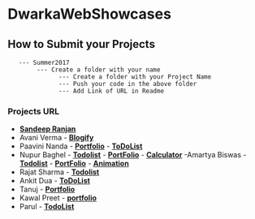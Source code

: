 # DwarkaWebShowcases

## How to Submit your Projects
       --- Summer2017
            --- Create a folder with your name 
                  --- Create a folder with your Project Name 
                  --- Push your code in the above folder
                  --- Add Link of URL in Readme 

### Projects URL
 - **[Sandeep Ranjan](https://github.com/srsandy/DwarkaWebShowcases/tree/master/Summer2017/Sandeep%20Ranjan/Expenso)**
 - Avani Verma 
       - **[Blogify](http://blogify-version4.bitballoon.com/)**
 - Paavini Nanda
       - **[Portfolio](http://lifeguard-runouts-78461.bitballoon.com/)**
       - **[ToDoList](http://reporter-goat-24368.bitballoon.com/)**
 - Nupur Baghel
 	     - **[Todolist](http://mercenary-cheetah-86354.bitballoon.com/)**
 	     - **[PortFolio](http://coordinator-bird-67045.bitballoon.com/)**
       - **[Calculator](http://preacher-lizard-43247.bitballoon.com/)**
-Amartya Biswas
	     - **[Todolist](http://fireman-florence-78507.bitballoon.com/)**
 	     - **[PortFolio](http://advisor-complexes-28855.bitballoon.com/)**
	     - **[Animation](http://miller-alice-38748.bitballoon.com/)**
 - Rajat Sharma
       - **[Todolist](http://to-do-list-by-rajat.bitballoon.com)**
 - Ankit Dua
	     - **[ToDoList](http://poacher-amplitude-73481.bitballoon.com/)**
 - Tanuj
	     - **[Portfolio](http://upholsterer-beaver-25857.bitballoon.com/)**
 - Kawal Preet 
	     - **[portfolio](https://story-teller-joseph-73622.bitballoon.com)**
 - Parul
       - **[TodoList](https://sentry-porcupine-65848.bitballoon.com)**

       
